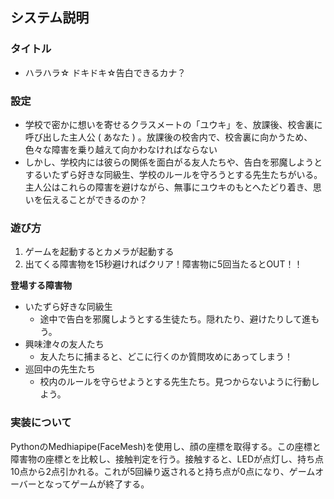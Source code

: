 ## システム説明
### タイトル
- ハラハラ☆ ドキドキ☆告白できるカナ？
### 設定
- 学校で密かに想いを寄せるクラスメートの「ユウキ」を、放課後、校舎裏に呼び出した主人公 ( あなた ) 。放課後の校舎内で、校舎裏に向かうため、色々な障害を乗り越えて向かわなければならない
- しかし、学校内には彼らの関係を面白がる友人たちや、告白を邪魔しようとするいたずら好きな同級生、学校のルールを守ろうとする先生たちがいる。主人公はこれらの障害を避けながら、無事にユウキのもとへたどり着き、思いを伝えることができるのか？
### 遊び方
1. ゲームを起動するとカメラが起動する
2. 出てくる障害物を15秒避ければクリア！障害物に5回当たるとOUT！！

**登場する障害物**
- いたずら好きな同級生
  - 途中で告白を邪魔しようとする生徒たち。隠れたり、避けたりして進もう。
- 興味津々の友人たち
  - 友人たちに捕まると、どこに行くのか質問攻めにあってしまう！
- 巡回中の先生たち
  - 校内のルールを守らせようとする先生たち。見つからないように行動しよう。

### 実装について
PythonのMedhiapipe(FaceMesh)を使用し、顔の座標を取得する。この座標と障害物の座標とを比較し、接触判定を行う。接触すると、LEDが点灯し、持ち点10点から2点引かれる。これが5回繰り返されると持ち点が0点になり、ゲームオーバーとなってゲームが終了する。



